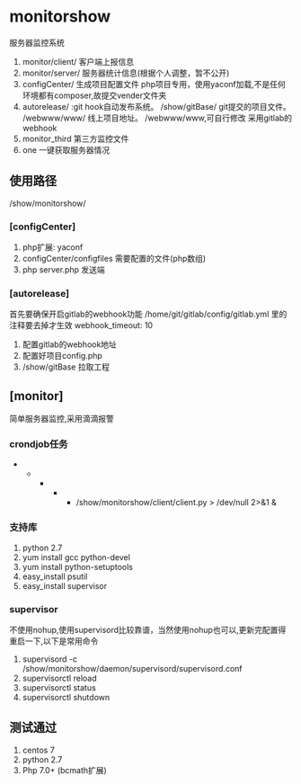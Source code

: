 # monitorshow
服务器监控系统
1. monitor/client/ 客户端上报信息
2. monitor/server/ 服务器统计信息(根据个人调整，暂不公开)
3. configCenter/ 生成项目配置文件
	 php项目专用，使用yaconf加载,不是任何环境都有composer,故提交vender文件夹
4. autorelease/ :git hook自动发布系统。
   /show/gitBase/  git提交的项目文件。
   /webwww/www/    线上项目地址。 /webwww/www,可自行修改
   采用gitlab的webhook
5. monitor_third 第三方监控文件
6. one 一键获取服务器情况

## 使用路径
/show/monitorshow/

### [configCenter]
1. php扩展: yaconf
2. configCenter/configfiles 需要配置的文件(php数组)
3. php server.php 发送端

 
### [autorelease]
首先要确保开启gitlab的webhook功能
/home/git/gitlab/config/gitlab.yml
里的注释要去掉才生效
webhook_timeout: 10

1. 配置gitlab的webhook地址
2. 配置好项目config.php
3. /show/gitBase 拉取工程 

## [monitor]
简单服务器监控,采用滴滴报警

### crondjob任务
* * * * * /show/monitorshow/client/client.py > /dev/null 2>&1 &

### 支持库
1. python 2.7
2. yum install gcc python-devel
3. yum install python-setuptools
4. easy_install psutil
5. easy_install supervisor
   
### supervisor
不使用nohup,使用supervisord比较靠谱，当然使用nohup也可以,更新完配置得重启一下,以下是常用命令
1. supervisord -c /show/monitorshow/daemon/supervisord/supervisord.conf
2. supervisorctl reload
3. supervisorctl status
4. supervisorctl shutdown

## 测试通过
1. centos 7
2. python 2.7
3. Php 7.0+ (bcmath扩展)